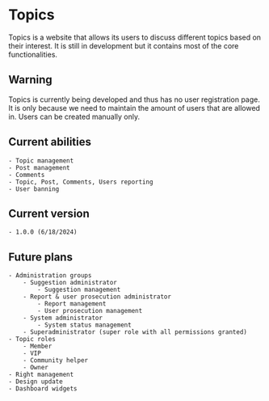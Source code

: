 # Topics
Topics is a website that allows its users to discuss different topics based on their interest. It is still in development but it contains most of the core functionalities.

## Warning
Topics is currently being developed and thus has no user registration page. It is only because we need to maintain the amount of users that are allowed in. Users can be created manually only.

## Current abilities
    - Topic management
    - Post management
    - Comments
    - Topic, Post, Comments, Users reporting
    - User banning

## Current version
    - 1.0.0 (6/18/2024)

## Future plans
    - Administration groups
        - Suggestion administrator
            - Suggestion management
        - Report & user prosecution administrator
            - Report management
            - User prosecution management
        - System administrator
            - System status management
        - Superadministrator (super role with all permissions granted)
    - Topic roles
        - Member
        - VIP
        - Community helper
        - Owner
    - Right management
    - Design update
    - Dashboard widgets